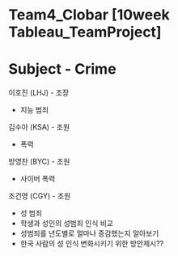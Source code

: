 # Team4_Clobar [10week Tableau_TeamProject]
# Subject - Crime

이호진 (LHJ) - 조장
- 지능 범죄

김수아 (KSA) - 조원
- 폭력

방영찬 (BYC) - 조원
- 사이버 폭력

조건영 (CGY) - 조원
- 성 범죄
- 학생과 성인의 성범죄 인식 비교
- 성범죄를 년도별로 얼마나 증감했는지 알아보기
- 한국 사람의 성 인식 변화시키기 위한 방안제시??
